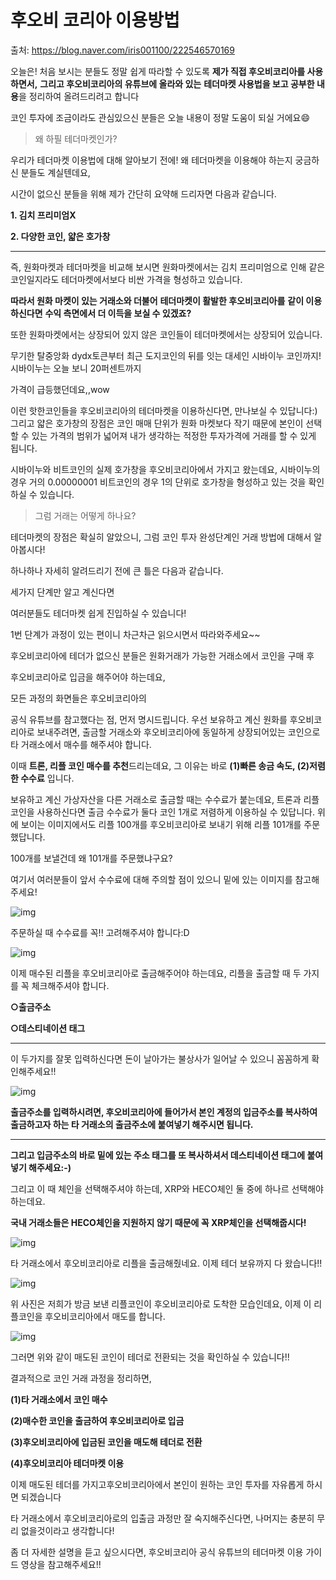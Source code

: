 # 후오비 코리아 이용방법

출처: https://blog.naver.com/iris001100/222546570169



오늘은! 처음 보시는 분들도 정말 쉽게 따라할 수 있도록 **제가 직접 후오비코리아를 사용하면서,** **그리고 후오비코리아의 유튜브에 올라와 있는** **테더마켓 사용법을 보고 공부한 내용**을 정리하여 올려드리려고 합니다



코인 투자에 조금이라도 관심있으신 분들은 오늘 내용이 정말 도움이 되실 거에요😄

> 왜 하필 테더마켓인가?

우리가 테더마켓 이용법에 대해 알아보기 전에!  왜 테더마켓을 이용해야 하는지 궁금하신 분들도 계실텐데요,

시간이 없으신 분들을 위해 제가 간단히 요약해 드리자면 다음과 같습니다.



**1. 김치 프리미엄X**

**2. 다양한 코인, 얇은 호가창**

****

즉, 원화마켓과 테더마켓을 비교해 보시면 원화마켓에서는 김치 프리미엄으로 인해 같은 코인일지라도 테더마켓에서보다 비싼 가격을 형성하고 있습니다.



**따라서 원화 마켓이 있는 거래소와 더불어** **테더마켓이 활발한 후오비코리아를**  **같이 이용하신다면** **수익 측면에서 더 이득을 보실 수 있겠죠?**

또한 원화마켓에서는 상장되어 있지 않은 코인들이 테더마켓에서는 상장되어 있습니다.



무기한 탈중앙화 dydx토큰부터 최근 도지코인의 뒤를 잇는 대세인 시바이누 코인까지! 시바이누는 오늘 보니 20퍼센트까지 

가격이 급등했던데요,,wow



이런 핫한코인들을 후오비코리아의 테더마켓을 이용하신다면, 만나보실 수 있답니다:)그리고 얇은 호가창의 장점은 코인 매매 단위가 원화 마켓보다 작기 때문에 본인이 선택할 수 있는 가격의 범위가 넓어져 내가 생각하는 적정한 투자가격에 거래를 할 수 있게 됩니다.

시바이누와 비트코인의 실제 호가창을 후오비코리아에서 가지고 왔는데요, 시바이누의 경우 거의 0.00000001 비트코인의 경우 1의 단위로 호가창을 형성하고 있는 것을 확인하실 수 있습니다.



> 그럼 거래는 어떻게 하나요?

 테더마켓의 장점은 확실히 알았으니, 그럼 코인 투자 완성단계인 거래 방법에 대해서 알아봅시다!



하나하나 자세히 알려드리기 전에 큰 틀은 다음과 같습니다.

세가지 단계만 알고 계신다면

여러분들도 테더마켓 쉽게 진입하실 수 있습니다!

1번 단계가 과정이 있는 편이니 차근차근 읽으시면서 따라와주세요~~

후오비코리아에 테더가 없으신 분들은 원화거래가 가능한 거래소에서 코인을 구매 후

후오비코리아로 입금을 해주어야 하는데요,



모든 과정의 화면들은 후오비코리아의 

공식 유튜브를 참고했다는 점, 먼저 명시드립니다. 우선 보유하고 계신 원화를 후오비코리아로 보내주려면, 출금할 거래소와 후오비코리아에 동일하게 상장되어있는 코인으로 타 거래소에서 매수를 해주셔야 합니다.

이때 **트론, 리플 코인 매수를 추천**드리는데요, 그 이유는 바로 **(1)빠른 송금 속도, (2)저렴한 수수료** 입니다.

보유하고 계신 가상자산을 다른 거래소로 출금할 때는 수수료가 붙는데요, 트론과 리플코인을 사용하신다면 출금 수수료가 둘다 코인 1개로 저렴하게 이용하실 수 있답니다.  위에 보이는 이미지에서도 리플 100개를 후오비코리아로 보내기 위해 리플 101개를 주문했답니다.

100개를 보낼건데 왜 101개를 주문했냐구요?

여기서 여러분들이 앞서 수수료에 대해 주의할 점이 있으니 밑에 있는 이미지를 참고해주세요!

![img](https://postfiles.pstatic.net/MjAyMTEwMjRfMjQy/MDAxNjM1MDQ3NTA1Njg1.iRB_rbwU2vyGIr6Q1wojAy1sVopfFOmOxhoSmvy6S0gg.xD6XETbwBZzhrEJTYZU5kDPys2E1ex_6pK7Hwm0pbcUg.PNG.iris001100/SE-f8765bd3-9b20-4109-8318-4ca80b5f39a7.png?type=w80_blur)

주문하실 때 수수료를 꼭!! 고려해주셔야 합니다:D

![img](https://postfiles.pstatic.net/MjAyMTEwMjRfNTEg/MDAxNjM1MDQ2NTU5OTYy.Xowc1w_Z1LBSNTx-bEzYIvUAWJFwyXL6DQRQ9ahJvP4g.LdoSru4IAGUs0PzlEaP6xi80MjJ5QixPzcrZ9ag8zmEg.PNG.iris001100/%EA%B1%B0%EB%9E%982.PNG?type=w80_blur)

이제 매수된 리플을 후오비코리아로 출금해주어야 하는데요, 리플을 출금할 때 두 가지를 꼭 체크해주셔야 합니다.



**○출금주소**

**○데스티네이션 태그**

****

이 두가지를 잘못 입력하신다면 돈이 날아가는 불상사가 일어날 수 있으니 꼼꼼하게 확인해주세요!!



![img](https://postfiles.pstatic.net/MjAyMTEwMjRfMTI1/MDAxNjM1MDQ2NTU5OTQ2.pj9K081Xw0vuFQ9RHSO8wktJZkHlOunHMFFzyx3v_gYg.7q8ZbxvihB6l8UvXhrVu09Bs1ZSdxKOfAhS8gbg2z-Ug.PNG.iris001100/%EA%B1%B0%EB%9E%983.PNG?type=w80_blur)

**출금주소를 입력하시려면, 후오비코리아에 들어가서 본인 계정의 입금주소를 복사하여 출금하고자 하는 타 거래소의 출금주소에 붙여넣기 해주시면 됩니다.**

****

**그리고 입금주소의 바로 밑에 있는 주소 태그를 또 복사하셔서 데스티네이션 태그에 붙여넣기 해주세요:-)**



그리고 이 때 체인을 선택해주셔야 하는데, XRP와 HECO체인 둘 중에 하나르 선택해야 하는데요.



**국내 거래소들은 HECO체인을 지원하지 않기 때문에 꼭 XRP체인을 선택해줍시다!**

![img](https://postfiles.pstatic.net/MjAyMTEwMjRfMjI2/MDAxNjM1MDQ2NTU5OTY1.2w_7d1XgpDm4UTE_uRBihGUaJ-t90bnApH82oSP2HZQg.hhUMiHQW2CKfdNiEHkWu-ejdsLaLBZQlMnln1Op40Scg.PNG.iris001100/%EA%B1%B0%EB%9E%984.PNG?type=w80_blur)

타 거래소에서 후오비코리아로 리플을 출금해줬네요. 이제 테더 보유까지 다 왔습니다!!

![img](https://postfiles.pstatic.net/MjAyMTEwMjRfMjY3/MDAxNjM1MDQ2NTU5OTUz.NM4fs9jw1Xk6nAoziStbjb990Rljq7r9u0xPWNbA1B4g.TRBci-PR5xpQL5o7hMtsRim_N1TPcoNx0JophSu5Ox8g.PNG.iris001100/%EA%B1%B0%EB%9E%985.PNG?type=w80_blur)

위 사진은 저희가 방금 보낸 리플코인이 후오비코리아로 도착한 모습인데요, 이제 이 리플코인을 후오비코리아에서 매도를 합니다.

![img](https://postfiles.pstatic.net/MjAyMTEwMjRfMjY5/MDAxNjM1MDQ4MjIzNDc3.DDyvcAI5-YNOfnvJiuVVqCh9egUz_FGdngEl0SgAs5Ig.0gi18p63RzZJ0j8hhebCVDHfwNnljdKcEIxH-sgSg-cg.PNG.iris001100/%EA%B1%B0%EB%9E%987.PNG?type=w80_blur)

그러면 위와 같이 매도된 코인이 테더로 전환되는 것을 확인하실 수 있습니다!!



결과적으로 코인 거래 과정을 정리하면,



**(1)타 거래소에서 코인 매수**

**(2)매수한 코인을 출금하여 후오비코리아로 입금**

**(3)후오비코리아에 입금된 코인을 매도해 테더로 전환**

**(4)후오비코리아 테더마켓 이용**

이제 매도된 테더를 가지고후오비코리아에서 본인이 원하는 코인 투자를 자유롭게 하시면 되겠습니다

타 거래소에서 후오비코리아로의 입출금 과정만 잘 숙지해주신다면, 나머지는 충분히 무리 없을것이라고 생각합니다!



좀 더 자세한 설명을 듣고 싶으시다면,  후오비코리아 공식 유튜브의  테더마켓 이용 가이드 영상을 참고해주세요!!

